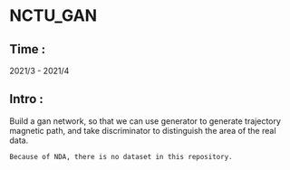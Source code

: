 # NCTU_GAN

## Time : 
2021/3 - 2021/4
## Intro : 
Build a gan network, so that we can use generator to generate trajectory magnetic path, and take discriminator to distinguish the area of the real data.

```
Because of NDA, there is no dataset in this repository.
```

